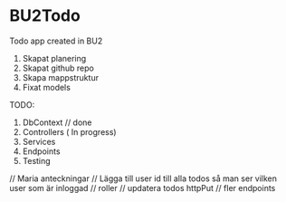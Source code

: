 # BU2Todo

Todo app created in BU2

1. Skapat planering
2. Skapat github repo
3. Skapa mappstruktur
4. Fixat models

TODO:

1. DbContext // done
2. Controllers ( In progress)
3. Services
4. Endpoints
5. Testing

// Maria anteckningar
// Lägga till user id till alla todos så man ser vilken user som är inloggad
// roller
// updatera todos httpPut
// fler endpoints
